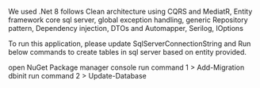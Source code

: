 We used .Net 8 follows Clean architecture using 
CQRS and MediatR, 
Entity framework core sql server, 
global exception handling, 
generic Repository pattern,
Dependency injection, 
DTOs and Automapper, 
Serilog, 
IOptions 

To run this application, please update SqlServerConnectionString and
Run below commands to create tables in sql server based on entity provided.

open NuGet Package manager console
run command 1 > Add-Migration dbinit
run command 2 > Update-Database
